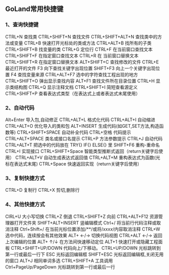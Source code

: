 ## GoLand常用快捷键
### 1、查询快捷键

CTRL+N 查找类
CTRL+SHIFT+N 查找文件
CTRL+SHIFT+ALT+N 查找类中的方法或变量
CTRL+B 快速打开光标处的类或方法
CTRL+ALT+B 找所有的子类
CTRL+SHIFT+B 找变量的类
CTRL+G 定位行
CTRL+F 在当前窗口查找文本
CTRL+SHIFT+F 在指定窗口查找文本
CTRL+R 在 当前窗口替换文本
CTRL+SHIFT+R 在指定窗口替换文本
ALT+SHIFT+C 查找修改的文件
CTRL+E 最近打开的文件
F3 向下查找关键字出现位置
SHIFT+F3 向上一个关键字出现位置
F4 查找变量来源
CTRL+ALT+F7 选中的字符查找工程出现的地方
CTRL+SHIFT+O 弹出显示查找内容
ALT+F1 查找文件所在目录位置
CTRL+H 显示类结构图
CTRL+Q 显示注释文档
CTRL+SHIFT+I 简短查看源定义
CTRL+SHIFT+P 查看表达式类型（在表达式上或者表达式末尾使用）



### 2、自动代码
Alt+Enter 导入包,自动修正
CTRL+ALT+L 格式化代码
CTRL+ALT+I 自动缩进
CTRL+ALT+O 优化导入的类和包
ALT+INSERT 生成代码(如GET,SET方法,构造函数等)
CTRL+SHIFT+SPACE 自动补全代码
CTRL+空格 代码提示
CTRL+ALT+SPACE 类名或接口名提示
CTRL+P 方法参数提示
CTRL+J 自动代码
CTRL+ALT+T 把选中的代码放在 TRY{} IF{} ELSE{} 里
SHIFT+F6 重构-重命名
CTRL+I 实现接口
CTRL+SHIFT+Space 智能类型推断式返回（return关键字后使用）
CTRL+ALT+V 自动生成表达式返回值
CTRL+ALT+M 重构表达式为函数(光标在表达式末尾)
CTRL+Space 快速返回实现（return关键字后使用）



### 3、复制快捷方式
CTRL+D 复制行
CTRL+X 剪切,删除行



### 4、其他快捷方式
CIRL+U 大小写切换
CTRL+Z 倒退
CTRL+SHIFT+Z 向前
CTRL+ALT+F12 资源管理器打开文件夹
SHIFT+ALT+INSERT 竖编辑模式
Ctrl+/ 将当前行代码注释或取消注释
Ctrl+Shift+/ 在当前光标位置添加/**/或将/*xxxx*/内容取消注释
CTRL+W 选中代码，连续按会有其他效果
ALT+ ←/→ 切换代码视图
CTRL+ALT ←/→ 返回上次编辑的位置
ALT+ ↑/↓ 在方法间快速移动定位
ALT+1 快速打开或隐藏工程面板
CTRL+SHIFT+UP/DOWN 代码向上/下移动。
CTRL+UP/DOWN 光标跳转到第一行或最后一行下
ESC 光标返回编辑框
SHIFT+ESC 光标返回编辑框,关闭无用的窗口
ALT+J 相同单词多选
CTRL+SHIFT+A 工具调用
Ctrl+PageUp/PageDown 光标跳转到第一行或最后一行
